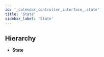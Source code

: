 ```yaml
---
id: '_calendar_controller_interface_.state'
title: 'State'
sidebar_label: 'State'
---
```


## Hierarchy

- **State**
